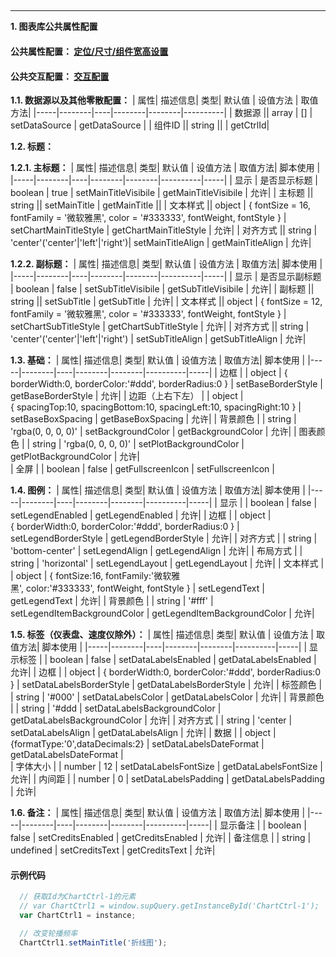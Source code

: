 <h2></h2>

---

**1\. 图表库公共属性配置**

#### **公共属性配置**： [定位/尺寸/组件宽高设置](../../../CommonIntro/commonProp.md)

#### **公共交互配置**： [交互配置](../../../CommonIntro/action.md)

**1.1\. 数据源以及其他零散配置：**
| 属性| 描述信息| 类型| 默认值 | 设值方法 | 取值方法|
|-----|--------|----|--------|--------|----------|
| 数据源  || array   | \[\]  | setDataSource         | getDataSource         |
| 组件ID || string  ||      | getCtrlId|

**1.2\. 标题：**

**1.2.1\. 主标题：**
| 属性| 描述信息| 类型| 默认值 | 设值方法 | 取值方法| 脚本使用 |
|-----|--------|----|--------|--------|----------|-----|
| 显示   | 是否显示标题   | boolean  | true  | setMainTitleVisibile    | getMainTitleVisibile    | 允许|
| 主标题  || string  || setMainTitle | getMainTitle ||
| 文本样式 || object  | \{ fontSize = 16, fontFamily = '微软雅黑', color = '\#333333', fontWeight, fontStyle \} | setChartMainTitleStyle         | getChartMainTitleStyle         | 允许|
| 对齐方式 || string  | 'center'('center'\|'left'\|'right')| setMainTitleAlign         | getMainTitleAlign         | 允许|

**1.2.2\. 副标题：**
| 属性| 描述信息| 类型| 默认值 | 设值方法 | 取值方法|  脚本使用 |
|-----|--------|----|--------|--------|----------|-----|
| 显示   | 是否显示副标题  | boolean  | false | setSubTitleVisibile | getSubTitleVisibile | 允许|
| 副标题  || string  || setSubTitle | getSubTitle | 允许|
| 文本样式 || object  | \{ fontSize = 12, fontFamily = '微软雅黑', color = '\#333333', fontWeight, fontStyle \} | setChartSubTitleStyle      | getChartSubTitleStyle      | 允许|
| 对齐方式 || string  | 'center'('center'\|'left'\|'right') | setSubTitleAlign      | getSubTitleAlign      | 允许|


**1.3\. 基础：**
| 属性| 描述信息| 类型| 默认值 | 设值方法 | 取值方法|  脚本使用 |
|-----|--------|----|--------|--------|----------|-----|
| 边框       |      | object  | \{ borderWidth:0, borderColor:'\#ddd', borderRadius:0 \}  | setBaseBorderStyle     | getBaseBorderStyle     | 允许|
| 边距（上右下左） |      | object  | \{ spacingTop:10, spacingBottom:10, spacingLeft:10, spacingRight:10 \} | setBaseBoxSpacing      | getBaseBoxSpacing      | 允许|
| 背景颜色     |      | string  | 'rgba\(0, 0, 0, 0\)'  | setBackgroundColor     | getBackgroundColor     | 允许|
| 图表颜色     |      | string  | 'rgba\(0, 0, 0, 0\)'  | setPlotBackgroundColor | getPlotBackgroundColor | 允许|\
| 全屏       |      | boolean | false  | getFullscreenIcon      | setFullscreenIcon      |

**1.4\. 图例：**
| 属性| 描述信息| 类型| 默认值 | 设值方法 | 取值方法|  脚本使用 |
|-----|--------|----|--------|--------|----------|-----|
| 显示   |      | boolean | false                                                                         | setLegendEnabled             | getLegendEnabled             | 允许|
| 边框   |      | object  | \{ borderWidth:0, borderColor:'\#ddd', borderRadius:0 \}                      | setLegendBorderStyle         | getLegendBorderStyle         | 允许|
| 对齐方式 |      | string  | 'bottom\-center'                                                               | setLegendAlign               | getLegendAlign               | 允许|
| 布局方式 |      | string  | 'horizontal'                                                                  | setLegendLayout              | getLegendLayout              | 允许|
| 文本样式 |      | object  | \{ fontSize:16, fontFamily:'微软雅黑', color:'\#333333', fontWeight, fontStyle \} | setLegendText                | getLegendText                | 允许|
| 背景颜色 |      | string  | '\#fff'                                                                       | setLegendItemBackgroundColor | getLegendItemBackgroundColor | 允许|

**1.5\. 标签（仪表盘、速度仪除外）：**
| 属性| 描述信息| 类型| 默认值 | 设值方法 | 取值方法|  脚本使用 |
|-----|--------|----|--------|--------|----------|-----|
| 显示标签   |      | boolean | false | setDataLabelsEnabled | getDataLabelsEnabled | 允许|
| 边框 |      | object | { borderWidth:0, borderColor:'#ddd', borderRadius:0 }   | setDataLabelsBorderStyle | getDataLabelsBorderStyle | 允许|
| 标签颜色 |      | string | '#000'   | setDataLabelsColor | getDataLabelsColor | 允许|
| 背景颜色 |      | string | '#ddd   | setDataLabelsBackgroundColor | getDataLabelsBackgroundColor | 允许|
| 对齐方式 |      | string | 'center   | setDataLabelsAlign | getDataLabelsAlign | 允许|
| 数据     |      | object | {formatType:'0',dataDecimals:2}   | setDataLabelsDateFormat | getDataLabelsDateFormat |     
| 字体大小 |      | number | 12   | setDataLabelsFontSize | getDataLabelsFontSize | 允许|
| 内间距   |      | number | 0   | setDataLabelsPadding | getDataLabelsPadding | 允许|

**1.6\. 备注：**
| 属性| 描述信息| 类型| 默认值 | 设值方法 | 取值方法|  脚本使用 |
|-----|--------|----|--------|--------|----------|-----|
| 显示备注   |      | boolean | false | setCreditsEnabled | getCreditsEnabled | 允许|
| 备注信息   |      | string | undefined | setCreditsText | getCreditsText | 允许|

#### **示例代码**

```javascript
  // 获取Id为ChartCtrl-1的元素
  // var ChartCtrl1 = window.supQuery.getInstanceById('ChartCtrl-1');
  var ChartCtrl1 = instance;

  // 改变轮播频率
  ChartCtrl1.setMainTitle('折线图');
```
